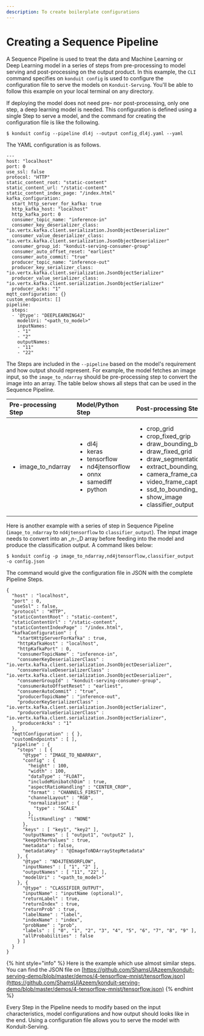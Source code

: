 ```yaml
---
description: To create boilerplate configurations
---
```


# Creating a Sequence Pipeline

A Sequence Pipeline is used to treat the data and Machine Learning or Deep Learning model in a series of steps from pre-processing to model serving and post-processing on the output product. In this example, the `CLI` command specifies on `konduit config` is used to configure the configuration file to serve the models on `Konduit-Serving`. You'll be able to follow this example on your local terminal on any directory.

If deploying the model does not need pre- nor post-processing, only one step, a deep learning model is needed. This configuration is defined using a single Step to serve a model, and the command for creating the configuration file is like the following.

```text
$ konduit config --pipeline dl4j --output config_dl4j.yaml --yaml
```

The YAML configuration is as follows.

```text
---
host: "localhost"
port: 0
use_ssl: false
protocol: "HTTP"
static_content_root: "static-content"
static_content_url: "/static-content"
static_content_index_page: "/index.html"
kafka_configuration:
  start_http_server_for_kafka: true
  http_kafka_host: "localhost"
  http_kafka_port: 0
  consumer_topic_name: "inference-in"
  consumer_key_deserializer_class: "io.vertx.kafka.client.serialization.JsonObjectDeserializer"
  consumer_value_deserializer_class: "io.vertx.kafka.client.serialization.JsonObjectDeserializer"
  consumer_group_id: "konduit-serving-consumer-group"
  consumer_auto_offset_reset: "earliest"
  consumer_auto_commit: "true"
  producer_topic_name: "inference-out"
  producer_key_serializer_class: "io.vertx.kafka.client.serialization.JsonObjectSerializer"
  producer_value_serializer_class: "io.vertx.kafka.client.serialization.JsonObjectSerializer"
  producer_acks: "1"
mqtt_configuration: {}
custom_endpoints: []
pipeline:
  steps:
  - '@type': "DEEPLEARNING4J"
    modelUri: "<path_to_model>"
    inputNames:
    - "1"
    - "2"
    outputNames:
    - "11"
    - "22"
```

The Steps are included in the `--pipeline` based on the model's requirement and how output should represent. For example, the model fetches an image input, so the `image_to_ndarray` should be pre-processing step to convert the image into an array. The table below shows all steps that can be used in the Sequence Pipeline.

<table>
  <thead>
    <tr>
      <th style="text-align:left">Pre-processing Step</th>
      <th style="text-align:left">Model/Python Step</th>
      <th style="text-align:left">Post-processing Step</th>
      <th style="text-align:left">Logging</th>
    </tr>
  </thead>
  <tbody>
    <tr>
      <td style="text-align:left">
        <ul>
          <li>image_to_ndarray</li>
        </ul>
      </td>
      <td style="text-align:left">
        <p></p>
        <ul>
          <li>dl4j</li>
          <li>keras</li>
          <li>tensorflow</li>
          <li>nd4jtensorflow</li>
          <li>onnx</li>
          <li>samediff</li>
          <li>python</li>
        </ul>
      </td>
      <td style="text-align:left">
        <ul>
          <li>crop_grid</li>
          <li>crop_fixed<em>_</em>grip</li>
          <li>draw_bounding_box</li>
          <li>draw_fixed<em>_</em>grid</li>
          <li>draw_segmentation</li>
          <li>extract_bounding_box</li>
          <li>camera_frame_capture</li>
          <li>video_frame_capture</li>
          <li>ssd_to_bounding_box</li>
          <li>show_image</li>
          <li>classifier_output</li>
        </ul>
      </td>
      <td style="text-align:left">
        <p></p>
        <ul>
          <li>logging</li>
        </ul>
      </td>
    </tr>
  </tbody>
</table>

Here is another example with a series of step in Sequence Pipeline \(`image_to_ndarray` to `nd4jtensorflow` to `classifier_output`\). The input image needs to convert into an _n-_D array before feeding into the model and produce the classification output. A command likes below:

```text
$ konduit config -p image_to_ndarray,nd4jtensorflow,classifier_output -o config.json
```

The command would give the configuration file in JSON with the complete Pipeline Steps.

```text
{
  "host" : "localhost",
  "port" : 0,
  "useSsl" : false,
  "protocol" : "HTTP",
  "staticContentRoot" : "static-content",
  "staticContentUrl" : "/static-content",
  "staticContentIndexPage" : "/index.html",
  "kafkaConfiguration" : {
    "startHttpServerForKafka" : true,
    "httpKafkaHost" : "localhost",
    "httpKafkaPort" : 0,
    "consumerTopicName" : "inference-in",
    "consumerKeyDeserializerClass" : "io.vertx.kafka.client.serialization.JsonObjectDeserializer",
    "consumerValueDeserializerClass" : "io.vertx.kafka.client.serialization.JsonObjectDeserializer",
    "consumerGroupId" : "konduit-serving-consumer-group",
    "consumerAutoOffsetReset" : "earliest",
    "consumerAutoCommit" : "true",
    "producerTopicName" : "inference-out",
    "producerKeySerializerClass" : "io.vertx.kafka.client.serialization.JsonObjectSerializer",
    "producerValueSerializerClass" : "io.vertx.kafka.client.serialization.JsonObjectSerializer",
    "producerAcks" : "1"
  },
  "mqttConfiguration" : { },
  "customEndpoints" : [ ],
  "pipeline" : {
    "steps" : [ {
      "@type" : "IMAGE_TO_NDARRAY",
      "config" : {
        "height" : 100,
        "width" : 100,
        "dataType" : "FLOAT",
        "includeMinibatchDim" : true,
        "aspectRatioHandling" : "CENTER_CROP",
        "format" : "CHANNELS_FIRST",
        "channelLayout" : "RGB",
        "normalization" : {
          "type" : "SCALE"
        },
        "listHandling" : "NONE"
      },
      "keys" : [ "key1", "key2" ],
      "outputNames" : [ "output1", "output2" ],
      "keepOtherValues" : true,
      "metadata" : false,
      "metadataKey" : "@ImageToNDArrayStepMetadata"
    }, {
      "@type" : "ND4JTENSORFLOW",
      "inputNames" : [ "1", "2" ],
      "outputNames" : [ "11", "22" ],
      "modelUri" : "<path_to_model>"
    }, {
      "@type" : "CLASSIFIER_OUTPUT",
      "inputName" : "inputName (optional)",
      "returnLabel" : true,
      "returnIndex" : true,
      "returnProb" : true,
      "labelName" : "label",
      "indexName" : "index",
      "probName" : "prob",
      "labels" : [ "0", "1", "2", "3", "4", "5", "6", "7", "8", "9" ],
      "allProbabilities" : false
    } ]
  }
}
```

{% hint style="info" %}
Here is the example which use almost similar steps. You can find the JSON file on [https://github.com/ShamsUlAzeem/konduit-serving-demo/blob/master/demos/4-tensorflow-mnist/tensorflow.json](https://github.com/ShamsUlAzeem/konduit-serving-demo/blob/master/demos/4-tensorflow-mnist/tensorflow.json)
{% endhint %}

Every Step in the Pipeline needs to modify based on the input characteristics, model configurations and how output should looks like in the end. Using a configuration file allows you to serve the model with Konduit-Serving. 

